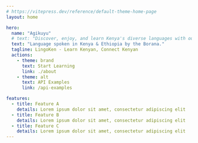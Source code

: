 ```yaml
---
# https://vitepress.dev/reference/default-theme-home-page
layout: home

hero:
  name: "Agikuyu"
  # text: "Discover, enjoy, and learn Kenya's diverse languages with our web and mobile platform, covering over 42 dialects for language enthusiasts and learners."
  text: "Language spoken in Kenya & Ethiopia by the Borana."
  tagline: LingoKen - Learn Kenyan, Connect Kenyan
  actions:
    - theme: brand
      text: Start Learning
      link: ./about
    - theme: alt
      text: API Examples
      link: /api-examples

features:
  - title: Feature A
    details: Lorem ipsum dolor sit amet, consectetur adipiscing elit
  - title: Feature B
    details: Lorem ipsum dolor sit amet, consectetur adipiscing elit
  - title: Feature C
    details: Lorem ipsum dolor sit amet, consectetur adipiscing elit
---
```


